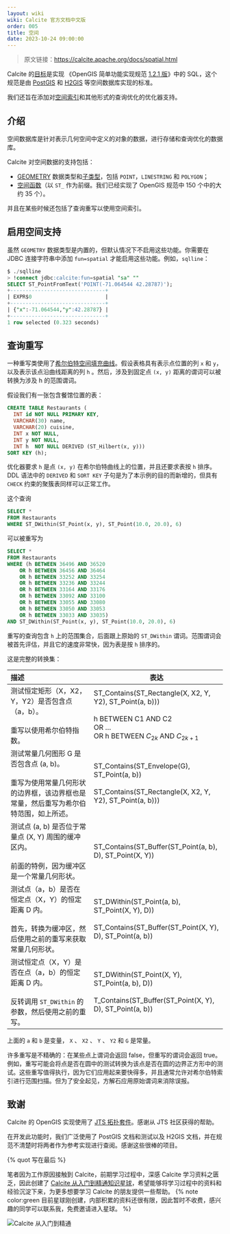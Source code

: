 ```yaml
---
layout: wiki
wiki: Calcite 官方文档中文版
order: 005
title: 空间
date: 2023-10-24 09:00:00
---
```


> 原文链接：https://calcite.apache.org/docs/spatial.html

Calcite 的[目标](https://issues.apache.org/jira/browse/CALCITE-1968)是实现 《OpenGIS 简单功能实现规范 [1.2.1 版](https://www.opengeospatial.org/standards/sfs)》中的 SQL，这个规范是由 [PostGIS](https://postgis.net/) 和 [H2GIS](https://www.h2gis.org/) 等空间数据库实现的标准。

我们还旨在添加对[空间索引](https://issues.apache.org/jira/browse/CALCITE-1861)和其他形式的查询优化的优化器支持。

## 介绍

空间数据库是针对表示几何空间中定义的对象的数据，进行存储和查询优化的数据库。

Calcite 对空间数据的支持包括：

- [GEOMETRY](https://calcite.apache.org/docs/reference.html#data-types) 数据类型和[子类型](https://calcite.apache.org/docs/reference.html#spatial-types)，包括 `POINT`，`LINESTRING` 和 `POLYGON`；
- [空间函数](https://calcite.apache.org/docs/reference.html#spatial-functions)（以 `ST_` 作为前缀。我们已经实现了 OpenGIS 规范中 150 个中的大约 35 个）。

并且在某些时候还包括了查询重写以使用空间索引。

## 启用空间支持

虽然 `GEOMETRY` 数据类型是内置的，但默认情况下不启用这些功能。你需要在 JDBC 连接字符串中添加 `fun=spatial` 才能启用这些功能。例如，`sqlline`：

```sql
$ ./sqlline
> !connect jdbc:calcite:fun=spatial "sa" ""
SELECT ST_PointFromText('POINT(-71.064544 42.28787)');
+-------------------------------+
| EXPR$0                        |
+-------------------------------+
| {"x":-71.064544,"y":42.28787} |
+-------------------------------+
1 row selected (0.323 seconds)
```

## 查询重写

一种重写类使用了[希尔伯特空间填充曲线](https://en.wikipedia.org/wiki/Hilbert_curve)。假设表格具有表示点位置的列 `x` 和 `y`，以及表示该点沿曲线距离的列 `h` 。然后，涉及到固定点 `(x, y)` 距离的谓词可以被转换为涉及 h 的范围谓词。

假设我们有一张包含餐馆位置的表：

```sql
CREATE TABLE Restaurants (
  INT id NOT NULL PRIMARY KEY,
  VARCHAR(30) name,
  VARCHAR(20) cuisine,
  INT x NOT NULL,
  INT y NOT NULL,
  INT h  NOT NULL DERIVED (ST_Hilbert(x, y)))
SORT KEY (h);
```

优化器要求 `h` 是点 `(x, y)` 在希尔伯特曲线上的位置，并且还要求表按 `h` 排序。 DDL 语法中的 `DERIVED` 和 `SORT KEY` 子句是为了本示例的目的而新增的，但具有 `CHECK` 约束的聚簇表同样可以正常工作。

这个查询

```sql
SELECT *
FROM Restaurants
WHERE ST_DWithin(ST_Point(x, y), ST_Point(10.0, 20.0), 6)
```

可以被重写为

```sql
SELECT *
FROM Restaurants
WHERE (h BETWEEN 36496 AND 36520
    OR h BETWEEN 36456 AND 36464
    OR h BETWEEN 33252 AND 33254
    OR h BETWEEN 33236 AND 33244
    OR h BETWEEN 33164 AND 33176
    OR h BETWEEN 33092 AND 33100
    OR h BETWEEN 33055 AND 33080
    OR h BETWEEN 33050 AND 33053
    OR h BETWEEN 33033 AND 33035)
AND ST_DWithin(ST_Point(x, y), ST_Point(10.0, 20.0), 6)
```

重写的查询包含 `h` 上的范围集合，后面跟上原始的 `ST_DWithin` 谓词。范围谓词会被首先评估，并且它的速度非常快，因为表是按 `h` 排序的。

这是完整的转换集：

| 描述                                                         | 表达                                                         |
| :----------------------------------------------------------- | ------------------------------------------------------------ |
| 测试恒定矩形（X，X2，Y，Y2）是否包含点（a，b）。<br/><br/>重写以使用希尔伯特指数。 | ST_Contains(ST_Rectangle(X, X2, Y, Y2), ST_Point(a, b)))<br/><br/>h BETWEEN C1 AND C2<br/>OR …<br/>OR h BETWEEN $C_{2k}$ AND $C_{2k+1}$ |
| 测试常量几何图形 G 是否包含点 (a, b)。<br/><br/>重写为使用常量几何形状的边界框，该边界框也是常量，然后重写为希尔伯特范围，如上所述。 | ST_Contains(ST_Envelope(G), ST_Point(a, b))<br/><br/>ST_Contains(ST_Rectangle(X, X2, Y, Y2), ST_Point(a, b))) |
| 测试点 (a, b) 是否位于常量点 (X, Y) 周围的缓冲区内。<br/><br/>前面的特例，因为缓冲区是一个常量几何形状。 | ST_Contains(ST_Buffer(ST_Point(a, b), D), ST_Point(X, Y))    |
| 测试点（a，b）是否在恒定点（X，Y）的恒定距离 D 内。<br/><br/>首先，转换为缓冲区，然后使用之前的重写来获取常量几何形状。 | ST_DWithin(ST_Point(a, b), ST_Point(X, Y), D))<br/><br/>ST_Contains(ST_Buffer(ST_Point(X, Y), D), ST_Point(a, b)) |
| 测试恒定点（X，Y）是否在点（a，b）的恒定距离 D 内。<br/><br/>反转调用 `ST_DWithin` 的参数，然后使用之前的重写。 | ST_DWithin(ST_Point(X, Y), ST_Point(a, b), D))<br/><br/>T_Contains(ST_Buffer(ST_Point(X, Y), D), ST_Point(a, b)) |

上面的 `a` 和 `b` 是变量， `X` 、 `X2` 、 `Y` 、 `Y2` 和 `G` 是常量。

许多重写是不精确的：在某些点上谓词会返回 false，但重写的谓词会返回 true。例如，重写可能会将点是否在圆中的测试转换为该点是否在圆的边界正方形中的测试。这些重写值得执行，因为它们应用起来要快得多，并且通常允许对希尔伯特索引进行范围扫描。但为了安全起见，方解石应用原始谓词来消除误报。

## 致谢

Calcite 的 OpenGIS 实现使用了 [JTS 拓扑套件](https://github.com/locationtech/jts)。感谢从 JTS 社区获得的帮助。

在开发此功能时，我们广泛使用了 PostGIS 文档和测试以及 H2GIS 文档，并在规范不清楚时将两者作为参考实现进行查阅。感谢这些很棒的项目。



{% quot 写在最后 %}

笔者因为工作原因接触到 Calcite，前期学习过程中，深感 Calcite 学习资料之匮乏，因此创建了 [Calcite 从入门到精通知识星球](https://wx.zsxq.com/dweb2/index/group/51128414222814)，希望能够将学习过程中的资料和经验沉淀下来，为更多想要学习 Calcite 的朋友提供一些帮助。
{% note color:green 目前星球刚创建，内部积累的资料还很有限，因此暂时不收费，感兴趣的同学可以联系我，免费邀请进入星球。 %}

![Calcite 从入门到精通](https://cdn.jsdelivr.net/gh/strongduanmu/cdn/blog/202309210909027.png)
